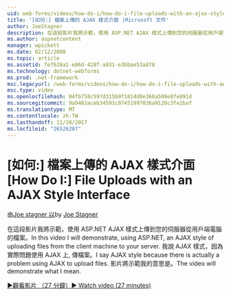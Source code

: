 ```yaml
---
uid: web-forms/videos/how-do-i/how-do-i-file-uploads-with-an-ajax-style-interface
title: '[如何:] 檔案上傳的 AJAX 樣式介面 |Microsoft 文件'
author: JoeStagner
description: 在這段影片我將示範，使用 ASP.NET AJAX 樣式上傳到您的伺服器從用戶端電腦的檔案。 我說 AJAX 樣式，因為沒有...
ms.author: aspnetcontent
manager: wpickett
ms.date: 02/12/2008
ms.topic: article
ms.assetid: fef628a1-e86d-428f-a931-e3bbae53a878
ms.technology: dotnet-webforms
ms.prod: .net-framework
msc.legacyurl: /web-forms/videos/how-do-i/how-do-i-file-uploads-with-an-ajax-style-interface
msc.type: video
ms.openlocfilehash: 04fb758c597d315b9f1814d0e366a509e8fe891d
ms.sourcegitcommit: 9a9483aceb34591c97451997036a9120c3fe2baf
ms.translationtype: MT
ms.contentlocale: zh-TW
ms.lasthandoff: 11/10/2017
ms.locfileid: "26526207"
---
```

<a name="how-do-i--file-uploads-with-an-ajax-style-interface"></a><span data-ttu-id="9a453-104">[如何:] 檔案上傳的 AJAX 樣式介面</span><span class="sxs-lookup"><span data-stu-id="9a453-104">[How Do I:]  File Uploads with an AJAX Style Interface</span></span>
====================
<span data-ttu-id="9a453-105">由[Joe stagner 以](https://github.com/JoeStagner)</span><span class="sxs-lookup"><span data-stu-id="9a453-105">by [Joe Stagner](https://github.com/JoeStagner)</span></span>

<span data-ttu-id="9a453-106">在這段影片我將示範，使用 ASP.NET AJAX 樣式上傳到您的伺服器從用戶端電腦的檔案。</span><span class="sxs-lookup"><span data-stu-id="9a453-106">In this video I will demonstrate, using ASP.NET, an AJAX style of uploading files from the client machine to your server.</span></span> <span data-ttu-id="9a453-107">我說 AJAX 樣式，因為實際問題使用 AJAX 上, 傳檔案。</span><span class="sxs-lookup"><span data-stu-id="9a453-107">I say AJAX style because there is actually a problem using AJAX to upload files.</span></span> <span data-ttu-id="9a453-108">影片將示範我的意思是。</span><span class="sxs-lookup"><span data-stu-id="9a453-108">The video will demonstrate what I mean.</span></span>

[<span data-ttu-id="9a453-109">&#9654;觀看影片 （27 分鐘）</span><span class="sxs-lookup"><span data-stu-id="9a453-109">&#9654; Watch video (27 minutes)</span></span>](https://channel9.msdn.com/Blogs/ASP-NET-Site-Videos/how-do-i-file-uploads-with-an-ajax-style-interface)
